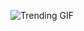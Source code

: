 ![Trending GIF](https://media3.giphy.com/media/v1.Y2lkPThiYjIxNzcyeWJrYmc2Njlma2o0ZDA4YW9mNGRqc3AzNmp4a2g1dzdzbmJ1dTJ2ZyZlcD12MV9naWZzX3NlYXJjaCZjdD1n/bGgsc5mWoryfgKBx1u/giphy.gif)
